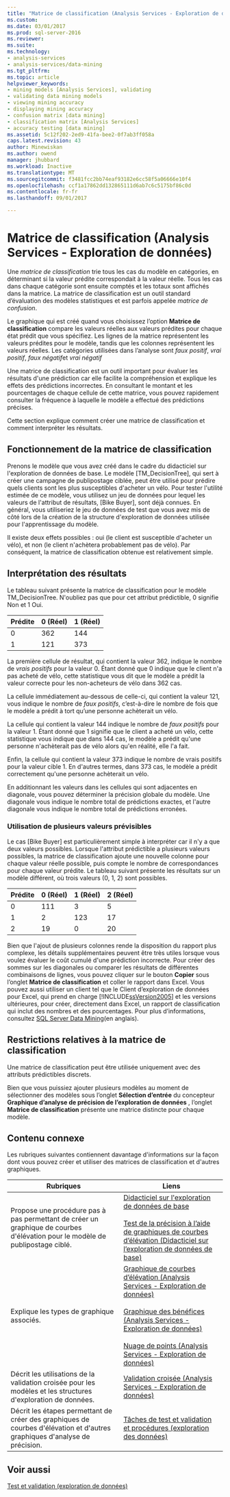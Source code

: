 ```yaml
---
title: "Matrice de classification (Analysis Services - Exploration de données) | Documents Microsoft"
ms.custom: 
ms.date: 03/01/2017
ms.prod: sql-server-2016
ms.reviewer: 
ms.suite: 
ms.technology:
- analysis-services
- analysis-services/data-mining
ms.tgt_pltfrm: 
ms.topic: article
helpviewer_keywords:
- mining models [Analysis Services], validating
- validating data mining models
- viewing mining accuracy
- displaying mining accuracy
- confusion matrix [data mining]
- classification matrix [Analysis Services]
- accuracy testing [data mining]
ms.assetid: 5c12f202-2ed9-41fa-bee2-0f7ab3ff058a
caps.latest.revision: 43
author: Minewiskan
ms.author: owend
manager: jhubbard
ms.workload: Inactive
ms.translationtype: MT
ms.sourcegitcommit: f3481fcc2bb74eaf93182e6cc58f5a06666e10f4
ms.openlocfilehash: ccf1a17862dd132865111d6ab7c6c5175bf86c0d
ms.contentlocale: fr-fr
ms.lasthandoff: 09/01/2017

---
```

# <a name="classification-matrix-analysis-services---data-mining"></a>Matrice de classification (Analysis Services - Exploration de données)
  Une *matrice de classification* trie tous les cas du modèle en catégories, en déterminant si la valeur prédite correspondait à la valeur réelle. Tous les cas dans chaque catégorie sont ensuite comptés et les totaux sont affichés dans la matrice. La matrice de classification est un outil standard d’évaluation des modèles statistiques et est parfois appelée *matrice de confusion*.  
  
 Le graphique qui est créé quand vous choisissez l’option **Matrice de classification** compare les valeurs réelles aux valeurs prédites pour chaque état prédit que vous spécifiez. Les lignes de la matrice représentent les valeurs prédites pour le modèle, tandis que les colonnes représentent les valeurs réelles. Les catégories utilisées dans l’analyse sont *faux positif*, *vrai positif*, *faux négatif*et *vrai négatif*  
  
 Une matrice de classification est un outil important pour évaluer les résultats d'une prédiction car elle facilite la compréhension et explique les effets des prédictions incorrectes. En consultant le montant et les pourcentages de chaque cellule de cette matrice, vous pouvez rapidement consulter la fréquence à laquelle le modèle a effectué des prédictions précises.  
  
 Cette section explique comment créer une matrice de classification et comment interpréter les résultats.  
  
## <a name="understanding-the-classification-matrix"></a>Fonctionnement de la matrice de classification  
 Prenons le modèle que vous avez créé dans le cadre du didacticiel sur l'exploration de données de base. Le modèle [TM_DecisionTree], qui sert à créer une campagne de publipostage ciblée, peut être utilisé pour prédire quels clients sont les plus susceptibles d'acheter un vélo. Pour tester l'utilité estimée de ce modèle, vous utilisez un jeu de données pour lequel les valeurs de l'attribut de résultats, [Bike Buyer], sont déjà connues. En général, vous utiliseriez le jeu de données de test que vous avez mis de côté lors de la création de la structure d'exploration de données utilisée pour l'apprentissage du modèle.  
  
 Il existe deux effets possibles : oui (le client est susceptible d'acheter un vélo), et non (le client n'achètera probablement pas de vélo). Par conséquent, la matrice de classification obtenue est relativement simple.  
  
## <a name="interpreting-the-results"></a>Interprétation des résultats  
 Le tableau suivant présente la matrice de classification pour le modèle TM_DecisionTree. N'oubliez pas que pour cet attribut prédictible, 0 signifie Non et 1 Oui.  
  
|Prédite|0 (Réel)|1 (Réel)|  
|---------------|------------------|------------------|  
|0|362|144|  
|1|121|373|  
  
 La première cellule de résultat, qui contient la valeur 362, indique le nombre de *vrais positifs* pour la valeur 0. Étant donné que 0 indique que le client n'a pas acheté de vélo, cette statistique vous dit que le modèle a prédit la valeur correcte pour les non-acheteurs de vélo dans 362 cas.  
  
 La cellule immédiatement au-dessous de celle-ci, qui contient la valeur 121, vous indique le nombre de *faux positifs*, c’est-à-dire le nombre de fois que le modèle a prédit à tort qu’une personne achèterait un vélo.  
  
 La cellule qui contient la valeur 144 indique le nombre de *faux positifs* pour la valeur 1. Étant donné que 1 signifie que le client a acheté un vélo, cette statistique vous indique que dans 144 cas, le modèle a prédit qu'une personne n'achèterait pas de vélo alors qu'en réalité, elle l'a fait.  
  
 Enfin, la cellule qui contient la valeur 373 indique le nombre de vrais positifs pour la valeur cible 1. En d'autres termes, dans 373 cas, le modèle a prédit correctement qu'une personne achèterait un vélo.  
  
 En additionnant les valeurs dans les cellules qui sont adjacentes en diagonale, vous pouvez déterminer la précision globale du modèle. Une diagonale vous indique le nombre total de prédictions exactes, et l'autre diagonale vous indique le nombre total de prédictions erronées.  
  
### <a name="using-multiple-predictable-values"></a>Utilisation de plusieurs valeurs prévisibles  
 Le cas [Bike Buyer] est particulièrement simple à interpréter car il n'y a que deux valeurs possibles. Lorsque l'attribut prédictible a plusieurs valeurs possibles, la matrice de classification ajoute une nouvelle colonne pour chaque valeur réelle possible, puis compte le nombre de correspondances pour chaque valeur prédite. Le tableau suivant présente les résultats sur un modèle différent, où trois valeurs (0, 1, 2) sont possibles.  
  
|Prédite|0 (Réel)|1 (Réel)|2 (Réel)|  
|---------------|------------------|------------------|------------------|  
|0|111|3|5|  
|1|2|123|17|  
|2|19|0|20|  
  
 Bien que l'ajout de plusieurs colonnes rende la disposition du rapport plus complexe, les détails supplémentaires peuvent être très utiles lorsque vous voulez évaluer le coût cumulé d'une prédiction incorrecte. Pour créer des sommes sur les diagonales ou comparer les résultats de différentes combinaisons de lignes, vous pouvez cliquer sur le bouton **Copier** sous l’onglet **Matrice de classification** et coller le rapport dans Excel. Vous pouvez aussi utiliser un client tel que le Client d’exploration de données pour Excel, qui prend en charge [!INCLUDE[ssVersion2005](../../includes/ssversion2005-md.md)] et les versions ultérieures, pour créer, directement dans Excel, un rapport de classification qui inclut des nombres et des pourcentages. Pour plus d’informations, consultez [SQL Server Data Mining](http://go.microsoft.com/fwlink/?LinkID=77733)(en anglais).  
  
## <a name="restrictions-on-the-classification-matrix"></a>Restrictions relatives à la matrice de classification  
 Une matrice de classification peut être utilisée uniquement avec des attributs prédictibles discrets.  
  
 Bien que vous puissiez ajouter plusieurs modèles au moment de sélectionner des modèles sous l’onglet **Sélection d’entrée** du concepteur **Graphique d’analyse de précision de l’exploration de données** , l’onglet **Matrice de classification** présente une matrice distincte pour chaque modèle.  
  
## <a name="related-content"></a>Contenu connexe  
 Les rubriques suivantes contiennent davantage d'informations sur la façon dont vous pouvez créer et utiliser des matrices de classification et d'autres graphiques.  
  
|Rubriques|Liens|  
|------------|-----------|  
|Propose une procédure pas à pas permettant de créer un graphique de courbes d'élévation pour le modèle de publipostage ciblé.|[Didacticiel sur l'exploration de données de base](http://msdn.microsoft.com/library/6602edb6-d160-43fb-83c8-9df5dddfeb9c)<br /><br /> [Test de la précision à l’aide de graphiques de courbes d’élévation &#40;Didacticiel sur l’exploration de données de base&#41;](http://msdn.microsoft.com/library/822d414b-4a39-473f-80c3-53476e30655a)|  
|Explique les types de graphique associés.|[Graphique de courbes d’élévation &#40;Analysis Services - Exploration de données&#41;](../../analysis-services/data-mining/lift-chart-analysis-services-data-mining.md)<br /><br /> [Graphique des bénéfices &#40;Analysis Services - Exploration de données&#41;](../../analysis-services/data-mining/profit-chart-analysis-services-data-mining.md)<br /><br /> [Nuage de points &#40;Analysis Services - Exploration de données&#41;](../../analysis-services/data-mining/scatter-plot-analysis-services-data-mining.md)|  
|Décrit les utilisations de la validation croisée pour les modèles et les structures d'exploration de données.|[Validation croisée &#40;Analysis Services - Exploration de données&#41;](../../analysis-services/data-mining/cross-validation-analysis-services-data-mining.md)|  
|Décrit les étapes permettant de créer des graphiques de courbes d'élévation et d'autres graphiques d'analyse de précision.|[Tâches de test et validation et procédures &#40;exploration des données&#41;](../../analysis-services/data-mining/testing-and-validation-tasks-and-how-tos-data-mining.md)|  
  
## <a name="see-also"></a>Voir aussi  
 [Test et validation &#40;exploration de données&#41;](../../analysis-services/data-mining/testing-and-validation-data-mining.md)  
  
  

